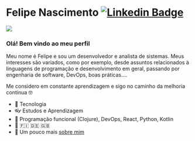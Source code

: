# Felipe Nascimento [![Linkedin Badge](https://img.shields.io/badge/-LinkedIn-blue?style=flat-square&logo=Linkedin&logoColor=white)](https://www.linkedin.com/in/felipebasina/)

<img src="https://cr-ss-service.azurewebsites.net/api/ScreenShot?widget=summary&username=felipe-basina" />

### Olá! Bem vindo ao meu perfil

Meu nome é Felipe e sou um desenvolvedor e analista de sistemas. Meus interesses são variados, como por exemplo, desde assuntos relacionados à linguagens de programação e desenvolvimento em geral, passando por engenharia de software, DevOps, boas práticas....

Me considero em constante aprendizagem e sigo no caminho da melhoria contínua :nerd_face:

- :green_heart: Tecnologia
- :eyeglasses: Estudos e Aprendizagem
- 🌱 Programação funcional (Clojure), DevOps, React, Python, Kotlin
- 🦉 🇫🇮  🇩🇪  🇬🇧
- 💬 Um pouco mais <a href="https://about.me/escapistabr" alt="aboutme" target="_blank">sobre mim</a>

<!--
<img src="https://cr-skills-chart-widget.azurewebsites.net/api/api?username=felipe-basina&width=820" />
-->


<!--
**felipe-basina/felipe-basina** is a ✨ _special_ ✨ repository because its `README.md` (this file) appears on your GitHub profile.

Here are some ideas to get you started:

- 🔭 I’m currently working on ...
- 🌱 I’m currently learning ...
- 👯 I’m looking to collaborate on ...
- 🤔 I’m looking for help with ...
- 💬 Ask me about ...
- 📫 How to reach me: ...
- 😄 Pronouns: ...
- ⚡ Fun fact: ...
-->
